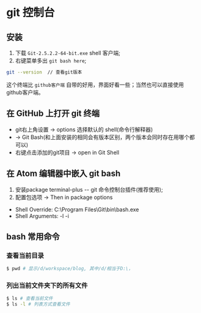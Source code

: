 # git 控制台
## 安装
1. 下载 `Git-2.5.2.2-64-bit.exe` shell 客户端;
2. 右键菜单多出 `git bash here`;

```bash
git --version  // 查看git版本
```
这个终端比 `github客户端` 自带的好用，界面好看一些；当然也可以直接使用github客户端。

## 在 GitHub 上打开 git 终端
* git右上角设置 -> options 选择默认的 shell(命令行解释器)
* -> Git Bash(和上面安装的相同会有版本区别，两个版本会同时存在用哪个都可以)
* 右键点击添加的git项目 -> open in Git Shell

## 在 Atom 编辑器中嵌入 git bash
1. 安装package terminal-plus -- git 命令控制台插件(推荐使用);
2. 配置包选项 -> Then in package options
  * Shell Override: C:\Program Files\Git\bin\bash.exe
  * Shell Arguments: -l -i  

## bash 常用命令
### 查看当前目录
```bash
$ pwd # 显示/d/workspace/blog, 其中/d/相当于D:\，
```

### 列出当前文件夹下的所有文件
```bash
$ ls # 查看当前文件
$ ls -l # 列表方式查看文件
```

